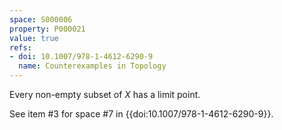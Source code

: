 ```yaml
---
space: S000006
property: P000021
value: true
refs:
- doi: 10.1007/978-1-4612-6290-9
  name: Counterexamples in Topology
---
```


Every non-empty subset of $X$ has a limit point.

See item #3 for space #7 in {{doi:10.1007/978-1-4612-6290-9}}.
